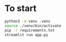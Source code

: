# To start

```bash
python3 -m venv .venv
source ./venv/bin/activate
pip -r requirements.txt
streamlit run app.py
```

